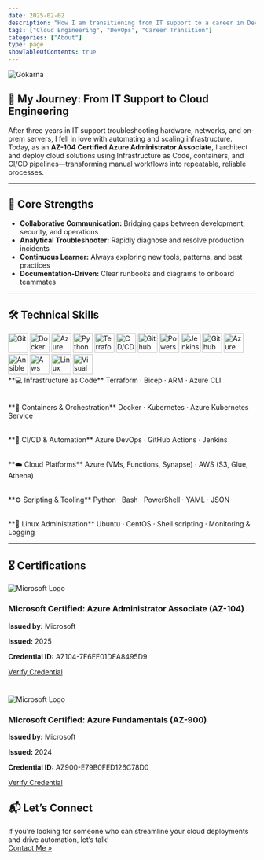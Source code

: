 ```yaml
---
date: 2025-02-02
description: "How I am transitioning from IT support to a career in DevOps and Cloud Engineering."
tags: ["Cloud Engineering", "DevOps", "Career Transition"]
categories: ["About"]
type: page
showTableOfContents: true
---
```


![Gokarna](/images/my_photo.png)

## 🚀 My Journey: From IT Support to Cloud Engineering

After three years in IT support troubleshooting hardware, networks, and on-prem servers, I fell in love with automating and scaling infrastructure. Today, as an **AZ-104 Certified Azure Administrator Associate**, I architect and deploy cloud solutions using Infrastructure as Code, containers, and CI/CD pipelines—transforming manual workflows into repeatable, reliable processes.

---

## 🔑 Core Strengths

- **Collaborative Communication:** Bridging gaps between development, security, and operations  
- **Analytical Troubleshooter:** Rapidly diagnose and resolve production incidents  
- **Continuous Learner:** Always exploring new tools, patterns, and best practices  
- **Documentation-Driven:** Clear runbooks and diagrams to onboard teammates  

---

## 🛠️ Technical Skills


<img src="/images/Git.svg" alt="Git" width="40" />


<img src="/images/docker.svg" alt="Docker" width="40" />


<img src="/images/azure.svg" alt="Azure" width="40" />


<img src="/images/python.svg" alt="Python" width="40" />


<img src="/images/terraform.svg" alt="Terraform" width="40" />


<img src="/images/ci-cd.svg" alt="CD/CD" width="40" />


<img src="/images/github.svg" alt="Github" width="40" />


<img src="/images/powershell.svg" alt="Powershell" width="40" />


<img src="/images/jenkins.svg" alt="Jenkins" width="40" />


<img src="/images/GitHub Actions.svg" alt="Github Action" width="40" />


<img src="/images/azure-devops.svg" alt="Azure Devops" width="40" />


<img src="/images/ansible.svg" alt="Ansible" width="40" />


<img src="/images/aws.svg" alt="Aws" width="40" />


<img src="/images/Linux.svg" alt="Linux" width="40" />


<img src="/images/VS Code.svg" alt="Visual Studio Code" width="40" />



<div style="display: flex; gap: 2rem; flex-wrap: wrap;">

<div>
**💻 Infrastructure as Code**  
Terraform · Bicep · ARM · Azure CLI  
</div>

<div>
**🐳 Containers & Orchestration**  
Docker · Kubernetes · Azure Kubernetes Service  
</div>

<div>
**🔁 CI/CD & Automation**  
Azure DevOps · GitHub Actions · Jenkins  
</div>

<div>
**☁️ Cloud Platforms**  
Azure (VMs, Functions, Synapse) · AWS (S3, Glue, Athena)  
</div>

<div>
**⚙️ Scripting & Tooling**  
Python · Bash · PowerShell · YAML · JSON  
</div>

<div>
**🐧 Linux Administration**  
Ubuntu · CentOS · Shell scripting · Monitoring & Logging  
</div>

</div>

---

## 🎖️ Certifications

<div class="cert-card">
  <img src="/images/microsoft-certified-associate-badge.svg" alt="Microsoft Logo"/>
  <div class="cert-content">
    <h3>Microsoft Certified: Azure Administrator Associate (AZ-104)</h3>
    <p><strong>Issued by:</strong> Microsoft</p>
    <p><strong>Issued:</strong> 2025</p>
    <p><strong>Credential ID:</strong> AZ104-7E6EE01DEA8495D9</p>
    <a href="https://learn.microsoft.com/api/credentials/share/en-us/davidmboli-3321/7E6EE01DEA8495D9?sharingId=C4D3AB08BBE6BAE2" target="_blank" rel="noopener noreferrer">Verify Credential</a>
  </div>
</div>

#

<div class="cert-card">
  <img src="/images/microsoft-certified-fundamentals-badge.svg" alt="Microsoft Logo"/>
  <div class="cert-content">
    <h3>Microsoft Certified: Azure Fundamentals (AZ-900)</h3>
    <p><strong>Issued by:</strong> Microsoft</p>
    <p><strong>Issued:</strong> 2024</p>
    <p><strong>Credential ID:</strong> AZ900-E79B0FED126C78D0</p>
    <a href="https://learn.microsoft.com/api/credentials/share/en-us/davidmboli-3321/E79B0FED126C78D0?sharingId=C4D3AB08BBE6BAE2" target="_blank" rel="noopener noreferrer">Verify Credential</a>
  </div>
</div>


## 📬 Let’s Connect

If you’re looking for someone who can streamline your cloud deployments and drive automation, let’s talk!  
[Contact Me »](davidmboli1@gmail.com)
